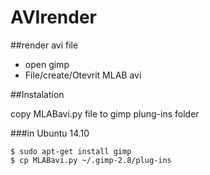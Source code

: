 # AVIrender

##render avi file
* open gimp
* File/create/Otevrit MLAB avi

##Instalation

copy MLABavi.py file to gimp plung-ins folder
  
###in Ubuntu 14.10

    $ sudo apt-get install gimp
    $ cp MLABavi.py ~/.gimp-2.8/plug-ins
